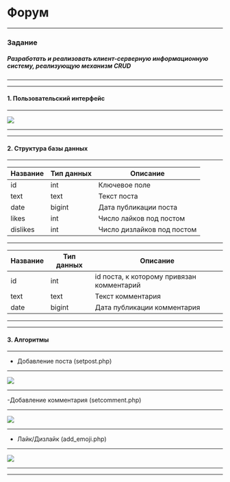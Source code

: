# Форум
***
### Задание
##### Разработать и реализовать клиент-серверную информационную систему, реализующую механизм CRUD
***
***
#### 1. Пользовательский интерфейс
---
![](https://raw.githubusercontent.com/Argoleed/Forum/main/user_interface.png)
***
***
#### 2. Структура базы данных
***
| Название | Тип данных | Описание                                          |
|----------|------------|---------------------------------------------------|
| id       | int        | Ключевое поле                                     |
| text     | text       | Текст поста                                       |
| date     | bigint     | Дата публикации поста                             |
| likes    | int        | Число лайков под постом                           |
| dislikes | int        | Число дизлайков под постом                        |
***
| Название | Тип данных | Описание                                          |
|----------|------------|---------------------------------------------------|
| id       | int        | id поста, к которому привязан комментарий         |
| text     | text       | Текст комментария                                 |
| date     | bigint     | Дата публикации комментария                       |
***
***
#### 3. Алгоритмы
***
- Добавление поста (setpost.php)
***
![](https://github.com/Argoleed/Forum/blob/main/setpost.png)
***
-Добавление комментария (setcomment.php)
***
![](https://github.com/Argoleed/Forum/blob/main/setcomment.png)
***
- Лайк/Дизлайк (add_emoji.php)
***
![](https://github.com/Argoleed/Forum/blob/main/add_emoji.png)
***
***
